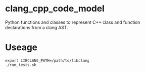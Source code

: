 # clang_cpp_code_model
Python functions and classes to represent C++ class and function declarations
from a clang AST.

# Useage

    export LIBCLANG_PATH=/path/to/libclang
    ./run_tests.sh
